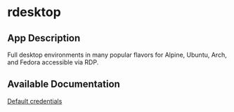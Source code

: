 # rdesktop

## App Description

Full desktop environments in many popular flavors for Alpine, Ubuntu, Arch, and Fedora accessible via RDP.

## Available Documentation

[Default credentials](/credentials.md)
